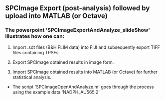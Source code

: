 ## SPCImage Export (post-analysis) followed by upload into MATLAB (or Octave)

### The powerpoint 'SPCImageExportAndAnalyze_slideShow' illustrates how one can:
1. Import .sdt files (B&H FLIM data) into FIJI and subsequently export TIFF files containing TPSFs

2. Export SPCImage obtained results in image form.

3. Import SPCImage obtained results into MATLAB (or Octave) for further statistical analysis.
  * The script 'SPCImageOpenAndAnalyze.m' goes through the process using the example data 'NADPH_AU565 2'
